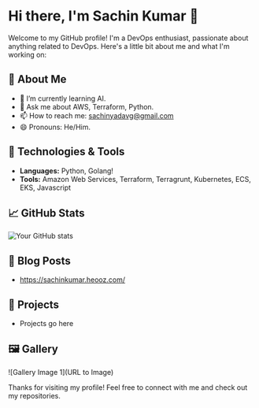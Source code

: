 # Hi there, I'm Sachin Kumar 👋

Welcome to my GitHub profile! I'm a DevOps enthusiast, passionate about anything related to DevOps. Here's a little bit about me and what I'm working on:

## 🚀 About Me
- 🌱 I’m currently learning AI.
- 💬 Ask me about AWS, Terraform, Python.
- 📫 How to reach me: sachinyadavg@gmail.com
- 😄 Pronouns: He/Him.

## 🔧 Technologies & Tools
- **Languages:** Python, Golang!
- **Tools:** Amazon Web Services, Terraform, Terragrunt, Kubernetes, ECS, EKS, Javascript

## 📈 GitHub Stats
![Your GitHub stats](https://github-readme-stats.vercel.app/api?username=sachink100&show_icons=true&hide_title=false)

## 📝 Blog Posts
- https://sachinkumar.heooz.com/

## 📂 Projects
- Projects go here

## 🖼️ Gallery
![Gallery Image 1](URL to Image)

Thanks for visiting my profile! Feel free to connect with me and check out my repositories.
